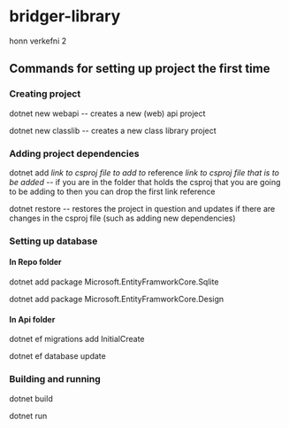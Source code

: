 # bridger-library
honn verkefni 2

## Commands for setting up project the first time

### Creating project

dotnet new webapi -- creates a new (web) api project

dotnet new classlib -- creates a new class library project

### Adding project dependencies

dotnet add _link to csproj file to add to_ reference _link to csproj file that is to be added_ -- if you are in the folder that holds the csproj that you are going to be adding to then you can drop the first link reference

dotnet restore -- restores the project in question and updates if there are changes in the csproj file (such as adding new dependencies)

### Setting up database
#### In Repo folder
dotnet add package Microsoft.EntityFramworkCore.Sqlite

dotnet add package Microsoft.EntityFramworkCore.Design

#### In Api folder
dotnet ef migrations add InitialCreate

dotnet ef database update


### Building and running
dotnet build

dotnet run